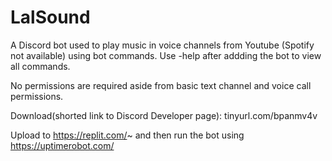 # LalSound

A Discord bot used to play music in voice channels from Youtube (Spotify not available) using bot commands. Use -help after addding the bot to view all commands.

No permissions are required aside from basic text channel and voice call permissions.

Download(shorted link to Discord Developer page): tinyurl.com/bpanmv4v

Upload to https://replit.com/~ and then run the bot using https://uptimerobot.com/
